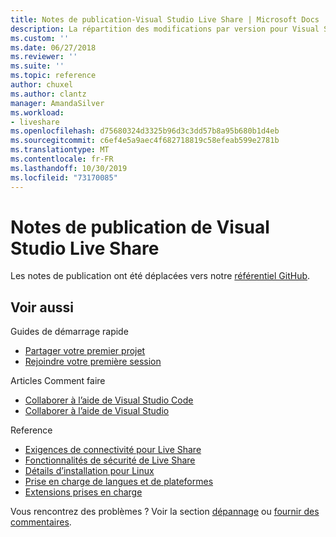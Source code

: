 ```yaml
---
title: Notes de publication-Visual Studio Live Share | Microsoft Docs
description: La répartition des modifications par version pour Visual Studio Live Share pour Visual Studio et VS Code.
ms.custom: ''
ms.date: 06/27/2018
ms.reviewer: ''
ms.suite: ''
ms.topic: reference
author: chuxel
ms.author: clantz
manager: AmandaSilver
ms.workload:
- liveshare
ms.openlocfilehash: d75680324d3325b96d3c3dd57b8a95b680b1d4eb
ms.sourcegitcommit: c6ef4e5a9aec4f682718819c58efeab599e2781b
ms.translationtype: MT
ms.contentlocale: fr-FR
ms.lasthandoff: 10/30/2019
ms.locfileid: "73170085"
---
```

<!--
Copyright © Microsoft Corporation
All rights reserved.
Creative Commons Attribution 4.0 License (International): https://creativecommons.org/licenses/by/4.0/legalcode
-->

# <a name="visual-studio-live-share-release-notes"></a>Notes de publication de Visual Studio Live Share

<!-- Placeholder in the event anyone has bookmarked the direct link -->
Les notes de publication ont été déplacées vers notre [référentiel GitHub](https://aka.ms/vsls-releases).

## <a name="see-also"></a>Voir aussi

Guides de démarrage rapide

- [Partager votre premier projet](../quickstart/share.md)
- [Rejoindre votre première session](../quickstart/join.md)

Articles Comment faire

- [Collaborer à l’aide de Visual Studio Code](../how-to-guides/vscode.md)
- [Collaborer à l’aide de Visual Studio](../how-to-guides/vs.md)

Reference

- [Exigences de connectivité pour Live Share](connectivity.md)
- [Fonctionnalités de sécurité de Live Share](security.md)
- [Détails d’installation pour Linux](linux.md)
- [Prise en charge de langues et de plateformes](platform-support.md)
- [Extensions prises en charge](extensions.md)

Vous rencontrez des problèmes ? Voir la section [dépannage](../troubleshooting.md) ou [fournir des commentaires](../support.md).

